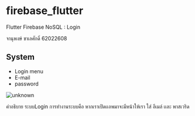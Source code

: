 # firebase_flutter

Flutter Firebase NoSQL : Login

จานุพงษ์ ขาเลศักดิ์ 62022608

## System

- Login menu
- E-mail
- password

![unknown](https://user-images.githubusercontent.com/92643143/137595633-4e4e9848-eb53-4ae3-a844-dfb8a66f8fa5.png)

คำอธิบาย ระบบLogin การทำงานระบบคือ หากเราเปิดเเอพมาจะมีหน้าให้เรา ใส่ อีเมล์ เเละ พาสเวริด
